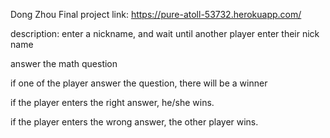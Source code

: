 Dong Zhou
Final project link:
https://pure-atoll-53732.herokuapp.com/

description: enter a nickname, and wait until another player enter their nick name

answer the math question

if one of the player answer the question, there will be a winner

if the player enters the right answer, he/she wins.

if the player enters the wrong answer, the other player wins.
